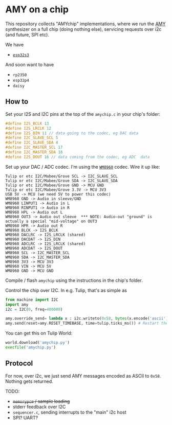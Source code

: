 # AMY on a chip 

This repository collects "AMYchip" implementations, where we run the [AMY](https://github.com/shorepine/AMY) synthesizer on a full chip (doing nothing else), servicing requests over i2c (and future, SPI etc).

We have
 - [`esp32s3`](https://github.com/shorepine/amychip/tree/main/esp32s3)

And soon want to have
 - `rp2350`
 - `esp32p4`
 - `daisy`


## How to

Set your I2S and I2C pins at the top of the `amychip.c` in your chip's folder:

```c
#define I2S_BCLK 13 
#define I2S_LRCLK 12
#define I2S_DIN 11 // data going to the codec, eg DAC data
#define I2C_SLAVE_SCL 5  
#define I2C_SLAVE_SDA 4 
#define I2C_MASTER_SCL 17
#define I2C_MASTER_SDA 18
#define I2S_DOUT 16 // data coming from the codec, eg ADC  data
```

Set up your DAC / ADC codec. I'm using the [`WM8960`](https://www.sparkfun.com/products/21250) codec. Wire it up like:

```
Tulip or etc I2C/Mabee/Grove SCL -> I2C_SLAVE_SCL
Tulip or etc I2C/Mabee/Grove SDA -> I2C_SLAVE_SDA
Tulip or etc I2C/Mabee/Grove GND -> MCU GND
Tulip or etc I2C/Mabee/Grove 3.3V -> MCU 3V3
USB 5V -> MCU (we need 5V to power this codec)
WM8960 GND -> Audio in sleeve/GND
WM8960 LINPUT1 -> Audio in L
WM8960 RINPUT1 -> Audio in R
WM8960 HPL -> Audio out L
WM8960 OUT3 -> Audio out sleeve  *** NOTE: Audio-out "ground" is actually a special "mid-voltage" on OUT3
WM8960 HPR -> Audio out R
WM8960 BLCK -> I2S_BCLK
WM8960 DACLRC -> I2S_LRCLK (shared)
WM8960 DACDAT -> I2S_DIN
WM8960 ADCLRC -> I2S_LRCLK (shared)
WM8960 ADCDAT -> I2S_DOUT
WM8960 SCL -> I2C_MASTER_SCL
WM8960 SDA -> I2C_MASTER_SDA
WM8960 3V3 -> MCU 3V3
WM8960 VIN -> MCU 5V 
WM8960 GND -> MCU GND 
```

Compile / flash `amychip` using the instructions in the chip's folder.

Control the chip over I2C. In e.g. Tulip, that's as simple as 

```python
from machine import I2C
import amy
i2c = I2C(0, freq=400000)

amy.override_send= lambda x : i2c.writeto(0x58, bytes(x.encode('ascii')))
amy.send(reset=amy.RESET_TIMEBASE, time=tulip.ticks_ms()) # Restart the clock
```

You can get this on Tulip World:

```python
world.download('amychip.py')
execfile('amychip.py')
```


## Protocol

For now, over i2c, we just send AMY messages encoded as ASCII to `0x58`. Nothing gets returned. 

TODO:
 - ~~`memorypcm` / sample loading~~
 - stderr feedback over I2C
 - `sequencer.c`, sending interrupts to the "main" i2c host
 - SPI? UART? 

 


